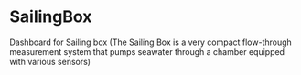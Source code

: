 # SailingBox
Dashboard for Sailing box (The Sailing Box is a very compact flow-through measurement system that pumps seawater through a chamber equipped with various sensors)
